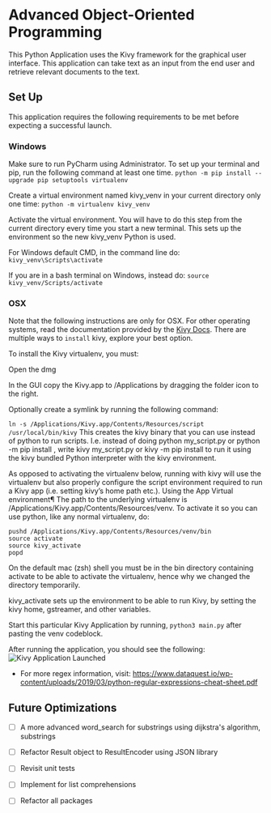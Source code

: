 # Advanced Object-Oriented Programming
This Python Application uses the Kivy framework for the 
graphical user interface. This application can take text 
as an input from the end user and retrieve relevant documents
to the text.

## Set Up
This application requires the following requirements to be met
before expecting a successful launch. 

### Windows
Make sure to run PyCharm using Administrator. To set up your terminal and pip, run the following command at least one time.
`python -m pip install --upgrade pip setuptools virtualenv`

Create a virtual environment named kivy_venv in your current directory only one time:
`python -m virtualenv kivy_venv`

Activate the virtual environment. You will have to do this step from the current directory every time you start a new terminal. This sets up the environment so the new kivy_venv Python is used.

For Windows default CMD, in the command line do:
`kivy_venv\Scripts\activate`

If you are in a bash terminal on Windows, instead do:
`source kivy_venv/Scripts/activate`

### OSX 
Note that the following instructions
are only for OSX. For other operating systems, read the documentation
provided by the [Kivy Docs](https://kivy.org/doc/stable/gettingstarted/installation.html).
There are multiple ways to `install` kivy, explore your best option.

To install the Kivy virtualenv, you must:

Open the dmg

In the GUI copy the Kivy.app to /Applications by dragging the folder icon to the right.

Optionally create a symlink by running the following command:

``ln -s /Applications/Kivy.app/Contents/Resources/script /usr/local/bin/kivy``
This creates the kivy binary that you can use instead of python to run scripts. I.e. instead of doing python my_script.py or python -m pip install <module name>, write kivy my_script.py or kivy -m pip install <module name> to run it using the kivy bundled Python interpreter with the kivy environment.

As opposed to activating the virtualenv below, running with kivy will use the virtualenv but also properly configure the script environment required to run a Kivy app (i.e. setting kivy’s home path etc.).
Using the App Virtual environment¶
The path to the underlying virtualenv is /Applications/Kivy.app/Contents/Resources/venv. To activate it so you can use python, like any normal virtualenv, do:
```
pushd /Applications/Kivy.app/Contents/Resources/venv/bin
source activate
source kivy_activate
popd
```
On the default mac (zsh) shell you must be in the bin directory containing activate to be able to activate the virtualenv, hence why we changed the directory temporarily.

kivy_activate sets up the environment to be able to run Kivy, by setting the kivy home, gstreamer, and other variables.

Start this particular Kivy Application by running, `python3 main.py` after pasting the venv codeblock.

After running the application, you should see the following:
![Kivy Application Launched](https://i.imgur.com/yS8FWOO.png)

- For more regex information, visit: https://www.dataquest.io/wp-content/uploads/2019/03/python-regular-expressions-cheat-sheet.pdf

## Future Optimizations
- [ ] A more advanced word_search for substrings using dijkstra's algorithm, substrings
- [ ] Refactor Result object to ResultEncoder using JSON library
- [ ] Revisit unit tests
- [ ] Implement for list comprehensions
- [ ] Refactor all packages

